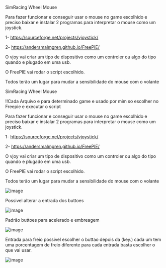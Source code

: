 SimRacing Wheel Mouse

Para fazer funcionar e conseguir usar o mouse no game escolhido e preciso baixar e instalar 2 programas para interpretar o mouse como um joystick.

1- https://sourceforge.net/projects/vjoystick/

2- https://andersmalmgren.github.io/FreePIE/

O vjoy vai criar um tipo de dispositivo como um controler ou algo do tipo quando e plugado em uma usb.

O FreePIE vai rodar o script escolhido.

Todos terão um lugar para mudar a sensibilidade do mouse com o volante

SimRacing Wheel Mouse

!!Cada Arquivo e para determinado game e usado por mim so escolher no Freepie e executar o script

Para fazer funcionar e conseguir usar o mouse no game escolhido e preciso baixar e instalar 2 programas para interpretar o mouse como um joystick.

1- https://sourceforge.net/projects/vjoystick/

2- https://andersmalmgren.github.io/FreePIE/

O vjoy vai criar um tipo de dispositivo como um controler ou algo do tipo quando e plugado em uma usb.

O FreePIE vai rodar o script escolhido.

Todos terão um lugar para mudar a sensibilidade do mouse com o volante

![image](https://github.com/kFabada/SimRacing-MouseWheel--Vjoy/assets/94010474/2beb6370-cc63-414e-b2a3-8d69b6c0c753)

Possivel alterar a entrada dos buttoes

![image](https://github.com/kFabada/SimRacing-MouseWheel--Vjoy/assets/94010474/0787c9ad-5bdf-4a19-be72-ef45e97a16e8)

Padrão buttoes para acelerado e embreagem

![image](https://github.com/kFabada/SimRacing-MouseWheel--Vjoy/assets/94010474/e528afc2-ddef-4391-9524-ae29fb10b65c)

Entrada para freio possivel escolher o buttao depois da (key.) cada um tem uma porcentagem de 
freio diferente para cada entrada basta escolher o que vai usar.

![image](https://github.com/kFabada/SimRacing-MouseWheel--Vjoy/assets/94010474/69c9d38b-2882-4bd9-9270-cfea8f9bea2f)
